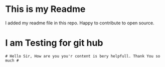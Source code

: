 # This is my Readme

I added my readme file in this repo.
Happy to contribute to open source.

# I am Testing for git hub 

```# Hello Sir, How are you you'r content is bery helpfull. Thank You so much #```